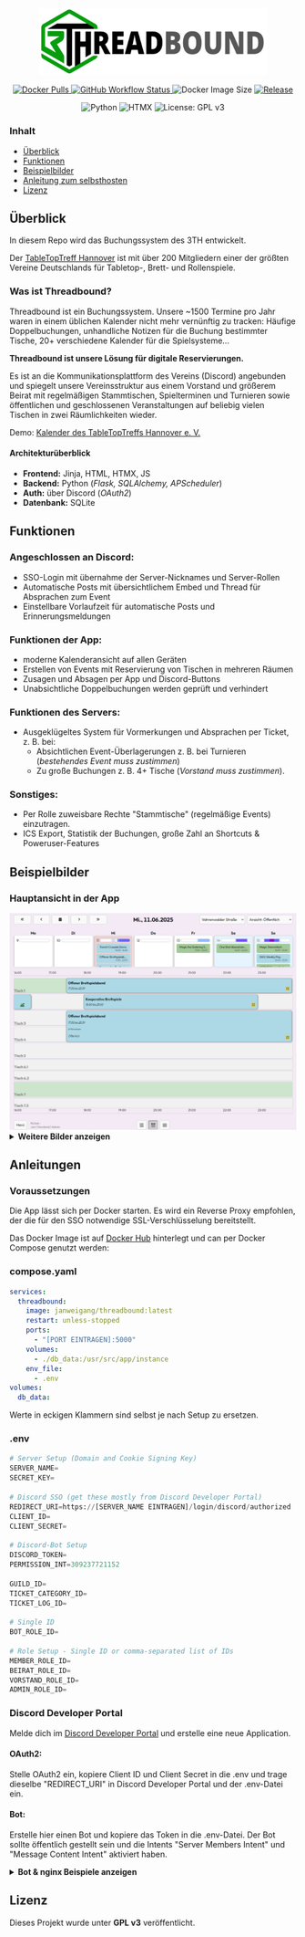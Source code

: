 <p align="center">
<img src="readme_assets/threadbound_logo.png" width="400"/>
</p>

<p align="center">
  <a href="https://hub.docker.com/r/janweigang/threadbound">
    <img src="https://img.shields.io/docker/pulls/janweigang/threadbound" alt="Docker Pulls">
  </a>
  <a href="https://github.com/Jan-Weigang/threadbound/actions">
    <img src="https://img.shields.io/github/actions/workflow/status/Jan-Weigang/threadbound/docker-publish.yml?branch=main" alt="GitHub Workflow Status">
  </a>
  <img src="https://img.shields.io/docker/image-size/janweigang/threadbound/latest" alt="Docker Image Size">
  <a href="https://github.com/Jan-Weigang/threadbound/releases">
    <img src="https://img.shields.io/github/v/release/Jan-Weigang/threadbound" alt="Release">
  </a>
</p>
<p align="center">
  <img src="https://img.shields.io/badge/python-3.11-blue" alt="Python">
  <img src="https://img.shields.io/badge/HTMX-1.9-blue" alt="HTMX">
  <img src="https://img.shields.io/badge/License-GPLv3-blue.svg" alt="License: GPL v3">
</p>


### Inhalt
- [Überblick](#überblick)
- [Funktionen](#funktionen)
- [Beispielbilder](#beispielbilder)
- [Anleitung zum selbsthosten](#anleitungen)
- [Lizenz](#lizenz)


## Überblick

In diesem Repo wird das Buchungssystem des 3TH entwickelt. 

Der [TableTopTreff Hannover](https://tabletoptreff-hannover.de/) ist mit über 200 Mitgliedern einer der größten Vereine Deutschlands für Tabletop-, Brett- und Rollenspiele. 

### Was ist Threadbound?

Threadbound ist ein Buchungssystem. Unsere ~1500 Termine pro Jahr waren in einem üblichen Kalender nicht mehr vernünftig zu tracken: Häufige Doppelbuchungen, unhandliche Notizen für die Buchung bestimmter Tische, 20+ verschiedene Kalender für die Spielsysteme... 

**Threadbound ist unsere Lösung für digitale Reservierungen.**

Es ist an die Kommunikationsplattform des Vereins (Discord) angebunden und spiegelt unsere Vereinsstruktur aus einem Vorstand und größerem Beirat mit regelmäßigen Stammtischen, Spielterminen und Turnieren sowie öffentlichen und geschlossenen Veranstaltungen auf beliebig vielen Tischen in zwei Räumlichkeiten wieder.

Demo: [Kalender des TableTopTreffs Hannover e. V.](https://3th-test.tabletoptreff.de/calendar/)

#### Architekturüberblick

- **Frontend:** Jinja, HTML, HTMX, JS
- **Backend:** Python (*Flask, SQLAlchemy, APScheduler*)
- **Auth:** über Discord (*OAuth2*)
- **Datenbank:** SQLite


## Funktionen

### Angeschlossen an Discord:
- SSO-Login mit übernahme der Server-Nicknames und Server-Rollen
- Automatische Posts mit übersichtlichem Embed und Thread für Absprachen zum Event
- Einstellbare Vorlaufzeit für automatische Posts und Erinnerungsmeldungen
### Funktionen der App:
- moderne Kalenderansicht auf allen Geräten
- Erstellen von Events mit Reservierung von Tischen in mehreren Räumen
- Zusagen und Absagen per App und Discord-Buttons
- Unabsichtliche Doppelbuchungen werden geprüft und verhindert
### Funktionen des Servers:
- Ausgeklügeltes System für Vormerkungen und Absprachen per Ticket, z. B. bei:
  - Absichtlichen Event-Überlagerungen z. B. bei Turnieren (*bestehendes Event muss zustimmen*)
  - Zu große Buchungen z. B. 4+ Tische (*Vorstand muss zustimmen*).
### Sonstiges:
- Per Rolle zuweisbare Rechte "Stammtische" (regelmäßige Events) einzutragen.
- ICS Export, Statistik der Buchungen, große Zahl an Shortcuts & Poweruser-Features

## Beispielbilder

### Hauptansicht in der App
<img src="readme_assets/hauptansicht.png" width="600"/>

<details>
<summary><b>Weitere Bilder anzeigen</b></summary>

### Ansicht einer Reservierung in der App
<img src="readme_assets/reservation_popup.png" width="600"/>

### Buchungs-Formular in der App
<img src="readme_assets/form.png" width="600"/>

### Discord Event-Post mit Zusagen, Absagen und Thread
<img src="readme_assets/discord_event_post.png" width="600"/>

### Mobile Ansicht der App
<img src="readme_assets/mobile_ansicht.png" width="400"/>
</details>

## Anleitungen

### Voraussetzungen

Die App lässt sich per Docker starten. Es wird ein Reverse Proxy empfohlen, der die für den SSO notwendige SSL-Verschlüsselung bereitstellt. 

Das Docker Image ist auf [Docker Hub](https://hub.docker.com/r/janweigang/threadbound) hinterlegt und can per Docker Compose genutzt werden:


### compose.yaml
```yaml
services:
  threadbound:
    image: janweigang/threadbound:latest
    restart: unless-stopped
    ports:
      - "[PORT EINTRAGEN]:5000"
    volumes:
      - ./db_data:/usr/src/app/instance
    env_file:
      - .env
volumes:
  db_data:
```

Werte in eckigen Klammern sind selbst je nach Setup zu ersetzen.

### .env
```python
# Server Setup (Domain and Cookie Signing Key)
SERVER_NAME=
SECRET_KEY=

# Discord SSO (get these mostly from Discord Developer Portal)
REDIRECT_URI=https://[SERVER_NAME EINTRAGEN]/login/discord/authorized
CLIENT_ID=
CLIENT_SECRET=

# Discord-Bot Setup
DISCORD_TOKEN=
PERMISSION_INT=309237721152

GUILD_ID=
TICKET_CATEGORY_ID=
TICKET_LOG_ID=

# Single ID
BOT_ROLE_ID=

# Role Setup - Single ID or comma-separated list of IDs
MEMBER_ROLE_ID=
BEIRAT_ROLE_ID=
VORSTAND_ROLE_ID=
ADMIN_ROLE_ID=

```

### Discord Developer Portal

Melde dich im [Discord Developer Portal](https://discord.com/developers/applications) und erstelle eine neue Application.

#### OAuth2:
Stelle OAuth2 ein, kopiere Client ID und Client Secret in die .env und trage dieselbe "REDIRECT_URI" in Discord Developer Portal und der .env-Datei ein.

#### Bot:
Erstelle hier einen Bot und kopiere das Token in die .env-Datei.
Der Bot sollte öffentlich gestellt sein und die Intents "Server Members Intent" und "Message Content Intent" aktiviert haben.



<details>
<summary><b>Bot & nginx Beispiele anzeigen</b></summary>

#### Bot -> Permissions

![alt text](readme_assets/bot_permissions.png)

Stelle sicher, dass der Bot nachdem er mit dem Server verknüpft ist, die entsprechenden Rechte auf dem Server und in den entsprechenden Kanälen erhält. 

#### nginx Beispielsetup

```nginx
server {
  server_name beispiel.domain.de;
  
  location / {
    proxy_pass http://localhost:[PORT EINTRAGEN];
    proxy_set_header Hose $host;
    proxy_set_header X-Real-IP $remote_addr;
    proxy_set_header X-Forwarded-For $proxy_add_x_forwarded_for;
    proxy_set_header X-Forwarded-Proto $scheme;

    listen 443 ssl; # managed by Certbot
    [...]
  }
}
```

</details>

## Lizenz

Dieses Projekt wurde unter **GPL v3** veröffentlicht.